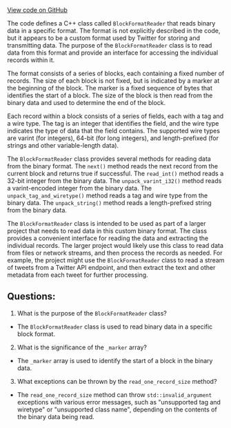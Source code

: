 [View code on GitHub](https://github.com/misbahsy/the-algorithm/twml/libtwml/src/lib/BlockFormatReader.cpp)

The code defines a C++ class called `BlockFormatReader` that reads binary data in a specific format. The format is not explicitly described in the code, but it appears to be a custom format used by Twitter for storing and transmitting data. The purpose of the `BlockFormatReader` class is to read data from this format and provide an interface for accessing the individual records within it.

The format consists of a series of blocks, each containing a fixed number of records. The size of each block is not fixed, but is indicated by a marker at the beginning of the block. The marker is a fixed sequence of bytes that identifies the start of a block. The size of the block is then read from the binary data and used to determine the end of the block.

Each record within a block consists of a series of fields, each with a tag and a wire type. The tag is an integer that identifies the field, and the wire type indicates the type of data that the field contains. The supported wire types are varint (for integers), 64-bit (for long integers), and length-prefixed (for strings and other variable-length data).

The `BlockFormatReader` class provides several methods for reading data from the binary format. The `next()` method reads the next record from the current block and returns true if successful. The `read_int()` method reads a 32-bit integer from the binary data. The `unpack_varint_i32()` method reads a varint-encoded integer from the binary data. The `unpack_tag_and_wiretype()` method reads a tag and wire type from the binary data. The `unpack_string()` method reads a length-prefixed string from the binary data.

The `BlockFormatReader` class is intended to be used as part of a larger project that needs to read data in this custom binary format. The class provides a convenient interface for reading the data and extracting the individual records. The larger project would likely use this class to read data from files or network streams, and then process the records as needed. For example, the project might use the `BlockFormatReader` class to read a stream of tweets from a Twitter API endpoint, and then extract the text and other metadata from each tweet for further processing.
## Questions: 
 1. What is the purpose of the `BlockFormatReader` class?
- The `BlockFormatReader` class is used to read binary data in a specific block format.

2. What is the significance of the `_marker` array?
- The `_marker` array is used to identify the start of a block in the binary data.

3. What exceptions can be thrown by the `read_one_record_size` method?
- The `read_one_record_size` method can throw `std::invalid_argument` exceptions with various error messages, such as "unsupported tag and wiretype" or "unsupported class name", depending on the contents of the binary data being read.